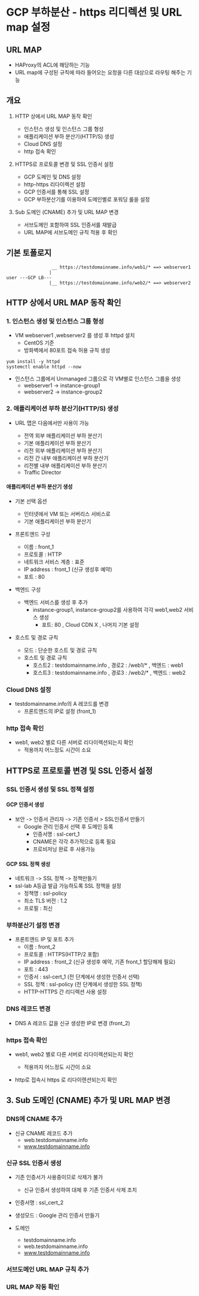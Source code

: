 # GCP 부하분산 - https 리디렉션 및 URL map 설정

## URL MAP 
- HAProxy의 ACL에 해당하는 기능
- URL map에 구성된 규칙에 따라 들어오는 요청을 다른 대상으로 라우팅 해주는 기능

## 개요
1. HTTP 상에서 URL MAP 동작 확인
    - 인스턴스 생성 및 인스턴스 그룹 형성
    - 애플리케이션 부하 분산기(HTTP/S) 생성
    - Cloud DNS 설정
    - http 접속 확인

2. HTTPS로 프로토콜 변경 및 SSL 인증서 설정 
    - GCP 도메인 및 DNS 설정
    - http-https 리다이렉션 설정 
    - GCP 인증서를 통해 SSL 설정    
    - GCP 부하분산기를 이용하여 도메인별로 포워딩 룰을 설정 

3. Sub 도메인 (CNAME) 추가 및 URL MAP 변경 
    - 서브도메인 포함하여 SSL 인증서를 재발급
    - URL MAP에 서브도메인 규칙 적용 후 확인

## 기본 토폴로지 
```
                 __ https://testdomainname.info/web1/* ==> webserver1
                |
user ---GCP LB---
                |__ https://testdomainname.info/web2/* ==> webserver2
```

## HTTP 상에서 URL MAP 동작 확인

### 1. 인스턴스 생성 및 인스턴스 그룹 형성

 - VM webserver1 ,webserver2 를 생성 후 httpd 설치 
    - CentOS 기준 
    - 방화벽에서 80포트 접속 허용 규칙 생성

```
yum install -y httpd 
systemctl enable httpd --now
```

- 인스턴스 그룹에서 Unmanaged 그룹으로 각 VM별로 인스턴스 그룹을 생성 
    - webserver1 -> instance-group1
    - webserver2 -> instance-group2


### 2. 애플리케이션 부하 분산기(HTTP/S) 생성

- URL 맵은 다음에서만 사용이 가능

    - 전역 외부 애플리케이션 부하 분산기
    - 기본 애플리케이션 부하 분산기
    - 리전 외부 애플리케이션 부하 분산기
    - 리전 간 내부 애플리케이션 부하 분산기
    - 리전별 내부 애플리케이션 부하 분산기
    - Traffic Director

#### 애플리케이션 부하 분산기 생성
- 기본 선택 옵션
    - 인터넷에서 VM 또는 서버리스 서비스로
    - 기본 애플리케이션 부하 분산기

- 프론트엔드 구성 
    - 이름 : front_1
    - 프로토콜 : HTTP
    - 네트워크 서비스 계층 : 표준
    - IP address : front_1 (신규 생성후 예약)
    - 포트 : 80

- 백엔드 구성 
    - 백엔드 서비스를 생성 후 추가 
        - instance-group1, instance-group2를 사용하여 각각 web1,web2 서비스 생성 
            - 포트: 80 , Cloud CDN X , 나머지 기본 설정

- 호스트 및 경로 규칙
    - 모드 : 단순한 호스트 및 경로 규칙
    - 호스트 및 경로 규칙
        - 호스트2 : testdomainname.info , 경로2 : /web1/* , 백엔드 : web1 
        - 호스트3 : testdomainname.info , 경로3 : /web2/* , 백엔드 : web2

### Cloud DNS 설정 
- testdomainname.info의 A 레코드를 변경 
    - 프론트엔드의 IP로 설정 (front_1)

### http 접속 확인 
- web1, web2 별로 다른 서버로 리다이렉션되는지 확인 
    - 적용까지 어느정도 시간이 소요


## HTTPS로 프로토콜 변경 및 SSL 인증서 설정 

### SSL 인증서 생성 및 SSL 정책 설정 

#### GCP 인증서 생성
- 보안 -> 인증서 관리자 -> 기존 인증서 > SSL인증서 만들기
    - Google 관리 인증서 선택 후 도메인 등록 
        - 인증서명 : ssl-cert_1
        - CNAME은 각각 추가적으로 등록 필요
        - 프로비저닝 완료 후 사용가능

#### GCP SSL 정책 생성 
- 네트워크 -> SSL 정책 -> 정책만들기 
- ssl-lab A등급 발급 가능하도록 SSL 정책을 설정 
    - 정책명 : ssl-policy
    - 최소 TLS 버전 : 1.2
    - 프로필 : 최신

### 부하분산기 설정 변경 
- 프론트엔드 IP 및 포트 추가 
    - 이름 : front_2
    - 프로토콜 : HTTPS(HTTP/2 포함)
    - IP address : front_2 (신규 생성후 예약, 기존 front_1 할당해제 필요)
    - 포트 : 443
    - 인증서 : ssl-cert_1 (전 단계에서 생성한 인증서 선택)
    - SSL 정책 : ssl-policy (전 단계에서 생성한 SSL 정책)
    - HTTP-HTTPS 간 리디렉션 사용 설정

### DNS 레코드 변경 
- DNS A 레코드 값을 신규 생성한 IP로 변경 (front_2)

### https 접속 확인 
- web1, web2 별로 다른 서버로 리다이렉션되는지 확인 
    - 적용까지 어느정도 시간이 소요

- http로 접속시 https 로 리다이렌션되는지 확인


## 3. Sub 도메인 (CNAME) 추가 및 URL MAP 변경 

### DNS에 CNAME 추가 
- 신규 CNAME 레코드 추가 
    - web.testdomainname.info 
    - www.testdomainname.info 

### 신규 SSL 인증서 생성
- 기존 인증서가 사용중이므로 삭제가 불가
    - 신규 인증서 생성하여 대체 후 기존 인증서 삭제 조치

- 인증서명 : ssl_cert_2
- 생성모드 : Google 관리 인증서 만들기
- 도메인 
    - testdomainname.info 
    - web.testdomainname.info 
    - www.testdomainname.info 


### 서브도메인 URL MAP 규칙 추가 

### URL MAP 작동 확인

